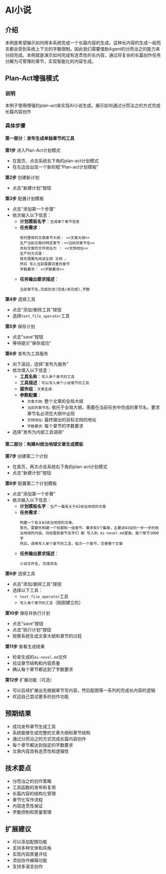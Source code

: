 # AI小说

## 介绍
本例是希望展示如何用本系统完成一个长篇内容的生成。这种长内容的生成一般而言都会受到系统上下文的字数限制。因此我们需要借助Agent的分而治之的能力来分段完成。本例就是演示如何完成有连贯性的长内容，通过将复杂的长篇创作任务分解为可管理的章节，实现智能化的内容生成。

## Plan-Act增强模式

### 说明
本例子使用增强的plan-act来实现AI小说生成，展示如何通过分而治之的方式完成长篇内容创作

### 具体步骤

#### 第一部分：发布生成单独章节的工具

**第1步** 进入Plan-Act计划模式
- 在首页，点击系统右下角的plan-act计划模式
- 在左边会出现一个新的框"Plan-act计划模板"

**第2步** 创建新计划
- 点击"新建计划"按钮

**第3步** 配置计划模板
- 点击"添加第一个步骤"
- 依次输入以下信息：
  - **计划模板名字**：`生成单个章节信息`
  - **任务需求**：
    ```
    依托整体的文章章节大纲： <<文章大纲>> 
    生产当前文章的特定章节：<<当前的章节名>>
    目标文章的文件地址为 ： <<文档地址>>
    生产的方式是：
    首先需要先阅读全部 文档 。 
    然后 写入当前需要完善的章节 
    字数要求： <<字数要求>>
    ```
  - **任务输出要求描述**：
    ```
    当前章节名,完成状态(完成/未完成),字数
    ```

**第4步** 选择工具
- 点击"添加/删除工具"按钮
- 选择`text_file_operator`工具

**第5步** 保存计划
- 点击"save"按钮
- 等待提示"保存成功"

**第6步** 发布为工具服务
- 向下滚动，选择"发布为服务"
- 依次填入以下信息：
  - **工具名称**：`写入单个章节的工具`
  - **工具描述**：`可以写入单个小说章节的工具`
  - **服务组**：`文章生成`
  - **参数配置**：
    - `文章大纲`: 整个文章的全局大纲
    - `当前的章节名`: 依托于全局大纲，需要在当前任务中完成的章节名，要求章节名必须在大纲中出现
    - `文档地址`: 最终输出的目标文档的地址
    - `字数要求`: 每个章节的字数要求
- 选择"发布为内部工具调用"

#### 第二部分：构建AI统治地球文章生成模板

**第7步** 创建第二个计划
- 在首页，再次点击系统右下角的plan-act计划模式
- 点击"新建计划"按钮

**第8步** 配置第二个计划模板
- 点击"添加第一个步骤"
- 依次输入以下信息：
  - **计划模板名字**：`生产一篇有关于AI统治地球的文章`
  - **任务需求**：
    ```
    构建一个有关AI统治地球的文章。
    首先，需要先构建一个标题和一组章节，要求有5个篇章，主要讲AI如何一步一步的统治地球的内容。将标题和章节名字们 都 写入到 ai-novel.md里面。每个章节1000字
    然后，调用写入单个章节的工具，每次一个章节，完善整个文章
    ```
  - **任务输出要求描述**：
    ```
    小说文件名, 完成状态
    ```

**第9步** 选择工具
- 点击"添加/删除工具"按钮
- 选择以下工具：
  - `text_file_operator`工具
  - `写入单个章节的工具`（刚刚建立的）

**第10步** 保存并执行计划
- 点击"save"按钮
- 点击"执行计划"按钮
- 观察系统生成文章大纲和章节的过程

**第11步** 查看生成结果
- 检查生成的`ai-novel.md`文件
- 验证章节结构和内容质量
- 确认每个章节都达到了字数要求

**第12步** 扩展功能（可选）
- 可以后续扩展出先根据章节写内容，然后配图等一系列的完成长内容的逻辑
- 欢迎自己尝试更多的创作功能

## 预期结果
- 成功发布章节生成工具
- 系统能够生成完整的文章大纲和章节结构
- 通过分而治之的方式完成长篇内容创作
- 每个章节都达到指定的字数要求
- 文章内容具有连贯性和逻辑性

## 技术要点
- 分而治之的创作策略
- 工具函数的发布和复用
- 长篇内容的结构化管理
- 章节化写作流程
- 内容连贯性保证
- 字数控制和质量管理

## 扩展建议
- 可以添加配图功能
- 支持多种文体和风格
- 实现内容质量评估
- 添加协作编辑功能
- 支持多语言创作

